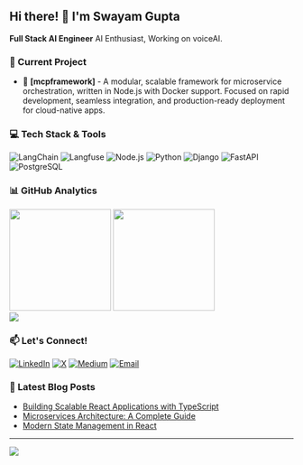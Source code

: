 ## Hi there! 👋 I'm Swayam Gupta

**Full Stack AI Engineer** AI Enthusiast, Working on voiceAI.

### 🚀 Current Project
- 🧩 **[mcpframework]** - A modular, scalable framework for microservice orchestration, written in Node.js with Docker support. Focused on rapid development, seamless integration, and production-ready deployment for cloud-native apps.

### 💻 Tech Stack & Tools

![LangChain](https://img.shields.io/badge/-LangChain-1a73e8?style=flat)
![Langfuse](https://img.shields.io/badge/-Langfuse-009688?style=flat)
![Node.js](https://img.shields.io/badge/-Node.js-339933?style=flat&logo=node.js&logoColor=white)
![Python](https://img.shields.io/badge/-Python-3776AB?style=flat&logo=python&logoColor=white)
![Django](https://img.shields.io/badge/-Django-092E20?style=flat&logo=django&logoColor=white)
![FastAPI](https://img.shields.io/badge/-FastAPI-009688?style=flat&logo=fastapi&logoColor=white)
![PostgreSQL](https://img.shields.io/badge/-PostgreSQL-336791?style=flat&logo=postgresql&logoColor=white)

### 📊 GitHub Analytics
<div>
<div align="left">
  <img height="180em" src="https://github-readme-stats.vercel.app/api?username=swayamg20&show_icons=true&theme=tokyonight&include_all_commits=true&count_private=true&hide_border=true"/>
  <img height="180em" src="https://github-readme-stats.vercel.app/api/top-langs/?username=swayamg20&layout=compact&theme=tokyonight&hide_border=true"/>
</div>
<div align="left">
  <img src="https://github-readme-streak-stats.herokuapp.com/?user=swayamg20&theme=tokyonight&hide_border=true"/>
</div>
</div>
<!-- 
### 🏆 GitHub Trophies
<div align="left">
  <img src="https://github-profile-trophy.vercel.app/?username=swayamg20&theme=tokyonight&no-frame=true&no-bg=false&margin-w=4&row=2&column=4"/>
</div>
### 📈 Contribution Graph
<div align="center">
  <img src="https://github-readme-activity-graph.vercel.app/graph?username=swayamg20&theme=tokyo-night&bg_color=1a1b27&color=9745f5&line=9745f5&point=ffffff&hide_border=true"/>
</div>
### 🎯 What I'm Up To
- 🔭 Currently working on **microservices architecture** with Node.js and Docker
- 🌱 Learning **Kubernetes** and **DevOps** practices
- 👯 Looking to collaborate on **open source projects** and **innovative web apps**
- 💬 Ask me about **React, Node.js, Python, or web development**
- ⚡ Fun fact: I love solving algorithmic challenges and exploring new tech trends
-->

### 📫 Let's Connect!
[![LinkedIn](https://img.shields.io/badge/-LinkedIn-0077B5?style=flat&logo=linkedin&logoColor=white)](https://linkedin.com/in/swayamgupta20)
[![X](https://img.shields.io/badge/--000000?style=flat&logo=X&logoColor=white)](https://X.com/swayamg20)
[![Medium](https://img.shields.io/badge/-Medium-12100E?style=flat&logo=medium&logoColor=white)](https://medium.com/@swayamgupta20)
[![Email](https://img.shields.io/badge/-Email-D14836?style=flat&logo=gmail&logoColor=white)](mailto:gupta.swayam123@gmail.com)

### 📝 Latest Blog Posts
<!-- BLOG-POST-LIST:START -->
- [Building Scalable React Applications with TypeScript](https://medium.com/@swayamgupta20)
- [Microservices Architecture: A Complete Guide](https://medium.com/@swayamgupta20)
- [Modern State Management in React](https://medium.com/@swayamgupta20)
<!-- BLOG-POST-LIST:END -->

---

<div align="left">
  <img src="https://komarev.com/ghpvc/?username=swayamg20&color=blueviolet&style=flat"/>  
</div>
